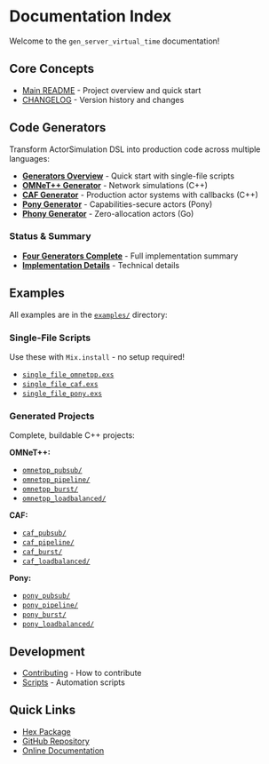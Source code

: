 # Documentation Index

Welcome to the `gen_server_virtual_time` documentation!

## Core Concepts

- [Main README](../README.md) - Project overview and quick start
- [CHANGELOG](../CHANGELOG.md) - Version history and changes

## Code Generators

Transform ActorSimulation DSL into production code across multiple languages:

- **[Generators Overview](generators.md)** - Quick start with single-file scripts
- **[OMNeT++ Generator](omnetpp_generator.md)** - Network simulations (C++)
- **[CAF Generator](caf_generator.md)** - Production actor systems with callbacks (C++)
- **[Pony Generator](pony_generator.md)** - Capabilities-secure actors (Pony)
- **[Phony Generator](phony_generator.md)** - Zero-allocation actors (Go)

### Status & Summary
- **[Four Generators Complete](four_generators_complete.md)** - Full implementation summary
- **[Implementation Details](implementation_summary.md)** - Technical details

## Examples

All examples are in the [`examples/`](../examples/) directory:

### Single-File Scripts

Use these with `Mix.install` - no setup required!

- [`single_file_omnetpp.exs`](../examples/single_file_omnetpp.exs)
- [`single_file_caf.exs`](../examples/single_file_caf.exs)
- [`single_file_pony.exs`](../examples/single_file_pony.exs)

### Generated Projects

Complete, buildable C++ projects:

**OMNeT++:**
- [`omnetpp_pubsub/`](../examples/omnetpp_pubsub/)
- [`omnetpp_pipeline/`](../examples/omnetpp_pipeline/)
- [`omnetpp_burst/`](../examples/omnetpp_burst/)
- [`omnetpp_loadbalanced/`](../examples/omnetpp_loadbalanced/)

**CAF:**
- [`caf_pubsub/`](../examples/caf_pubsub/)
- [`caf_pipeline/`](../examples/caf_pipeline/)
- [`caf_burst/`](../examples/caf_burst/)
- [`caf_loadbalanced/`](../examples/caf_loadbalanced/)

**Pony:**
- [`pony_pubsub/`](../examples/pony_pubsub/)
- [`pony_pipeline/`](../examples/pony_pipeline/)
- [`pony_burst/`](../examples/pony_burst/)
- [`pony_loadbalanced/`](../examples/pony_loadbalanced/)

## Development

- [Contributing](../CONTRIBUTING.md) - How to contribute
- [Scripts](../scripts/README.md) - Automation scripts

## Quick Links

- [Hex Package](https://hex.pm/packages/gen_server_virtual_time)
- [GitHub Repository](https://github.com/yourusername/gen_server_virtual_time)
- [Online Documentation](https://hexdocs.pm/gen_server_virtual_time)
